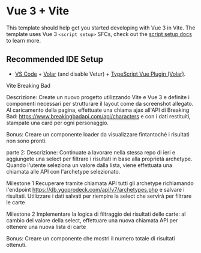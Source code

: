 # Vue 3 + Vite

This template should help get you started developing with Vue 3 in Vite. The template uses Vue 3 `<script setup>` SFCs, check out the [script setup docs](https://v3.vuejs.org/api/sfc-script-setup.html#sfc-script-setup) to learn more.

## Recommended IDE Setup

- [VS Code](https://code.visualstudio.com/) + [Volar](https://marketplace.visualstudio.com/items?itemName=Vue.volar) (and disable Vetur) + [TypeScript Vue Plugin (Volar)](https://marketplace.visualstudio.com/items?itemName=Vue.vscode-typescript-vue-plugin).

Vite Breaking Bad

Descrizione:
Create un nuovo progetto utilizzando Vite e Vue 3 e definite i componenti necessari per strutturare il layout come da screenshot allegato.
Al caricamento della pagina, effettuate una chiama ajax all'API di Breaking Bad:
https://www.breakingbadapi.com/api/characters
e con i dati restituiti, stampate una card per ogni personaggio.

Bonus:
Creare un componente loader da visualizzare fintantoché i risultati non sono pronti.

parte 2:
Descrizione:
Continuate a lavorare nella stessa repo di ieri e aggiungete una select per filtrare i risultati in base alla proprietà archetype.
Quando l'utente seleziona un valore dalla lista, viene effettuata una chiamata alle API con l'archetype selezionato.

Milestone 1
Recuperare tramite chiamata API tutti gli archetype richiamando l'endpoint https://db.ygoprodeck.com/api/v7/archetypes.php e salvare i risultati. Utilizzare i dati salvati per riempire la select che servirà per filtrare le carte

Milestone 2
Implementare la logica di filtraggio dei risultati delle carte: al cambio del valore della select, effettuare una nuova chiamata API per ottenere una nuova lista di carte

Bonus:
Creare un componente che mostri il numero totale di risultati ottenuti.